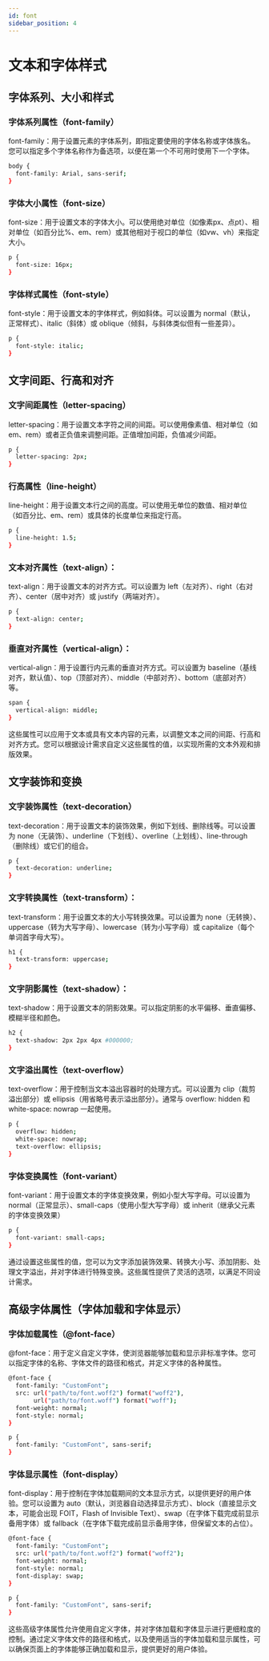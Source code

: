 ```yaml
---
id: font
sidebar_position: 4
---
```


# 文本和字体样式

## 字体系列、大小和样式
### 字体系列属性（font-family）
font-family：用于设置元素的字体系列，即指定要使用的字体名称或字体族名。您可以指定多个字体名称作为备选项，以便在第一个不可用时使用下一个字体。
```bash
body {
  font-family: Arial, sans-serif;
}
```
### 字体大小属性（font-size）
font-size：用于设置文本的字体大小。可以使用绝对单位（如像素px、点pt）、相对单位（如百分比%、em、rem）或其他相对于视口的单位（如vw、vh）来指定大小。
```bash
p {
  font-size: 16px;
}
```
### 字体样式属性（font-style）
font-style：用于设置文本的字体样式，例如斜体。可以设置为 normal（默认，正常样式）、italic（斜体）或 oblique（倾斜，与斜体类似但有一些差异）。
```bash
p {
  font-style: italic;
}
```

## 文字间距、行高和对齐
### 文字间距属性（letter-spacing）
letter-spacing：用于设置文本字符之间的间距。可以使用像素值、相对单位（如em、rem）或者正负值来调整间距。正值增加间距，负值减少间距。
```bash
p {
  letter-spacing: 2px;
}
```
### 行高属性（line-height）
line-height：用于设置文本行之间的高度。可以使用无单位的数值、相对单位（如百分比、em、rem）或具体的长度单位来指定行高。
```bash
p {
  line-height: 1.5;
}
```
### 文本对齐属性（text-align）：
text-align：用于设置文本的对齐方式。可以设置为 left（左对齐）、right（右对齐）、center（居中对齐）或 justify（两端对齐）。
```bash
p {
  text-align: center;
}
```
### 垂直对齐属性（vertical-align）：
vertical-align：用于设置行内元素的垂直对齐方式。可以设置为 baseline（基线对齐，默认值）、top（顶部对齐）、middle（中部对齐）、bottom（底部对齐）等。
```bash
span {
  vertical-align: middle;
}
```
这些属性可以应用于文本或具有文本内容的元素，以调整文本之间的间距、行高和对齐方式。您可以根据设计需求自定义这些属性的值，以实现所需的文本外观和排版效果。
## 文字装饰和变换
### 文字装饰属性（text-decoration）
text-decoration：用于设置文本的装饰效果，例如下划线、删除线等。可以设置为 none（无装饰）、underline（下划线）、overline（上划线）、line-through（删除线）或它们的组合。
```bash
p {
  text-decoration: underline;
}
```
### 文字转换属性（text-transform）：
text-transform：用于设置文本的大小写转换效果。可以设置为 none（无转换）、uppercase（转为大写字母）、lowercase（转为小写字母）或 capitalize（每个单词首字母大写）。
```bash
h1 {
  text-transform: uppercase;
}
```
### 文字阴影属性（text-shadow）：
text-shadow：用于设置文本的阴影效果。可以指定阴影的水平偏移、垂直偏移、模糊半径和颜色。
```bash
h2 {
  text-shadow: 2px 2px 4px #000000;
}

```
### 文字溢出属性（text-overflow）
text-overflow：用于控制当文本溢出容器时的处理方式。可以设置为 clip（裁剪溢出部分）或 ellipsis（用省略号表示溢出部分）。通常与 overflow: hidden 和 white-space: nowrap 一起使用。
```bash
p {
  overflow: hidden;
  white-space: nowrap;
  text-overflow: ellipsis;
}
```
### 字体变换属性（font-variant）
font-variant：用于设置文本的字体变换效果，例如小型大写字母。可以设置为 normal（正常显示）、small-caps（使用小型大写字母）或 inherit（继承父元素的字体变换效果）
```bash
p {
  font-variant: small-caps;
}
```
通过设置这些属性的值，您可以为文字添加装饰效果、转换大小写、添加阴影、处理文字溢出，并对字体进行特殊变换。这些属性提供了灵活的选项，以满足不同设计需求。
## 高级字体属性（字体加载和字体显示）
### 字体加载属性（@font-face）
@font-face：用于定义自定义字体，使浏览器能够加载和显示非标准字体。您可以指定字体的名称、字体文件的路径和格式，并定义字体的各种属性。
```bash
@font-face {
  font-family: "CustomFont";
  src: url("path/to/font.woff2") format("woff2"),
       url("path/to/font.woff") format("woff");
  font-weight: normal;
  font-style: normal;
}

p {
  font-family: "CustomFont", sans-serif;
}
```
### 字体显示属性（font-display）
font-display：用于控制在字体加载期间的文本显示方式，以提供更好的用户体验。您可以设置为 auto（默认，浏览器自动选择显示方式）、block（直接显示文本，可能会出现 FOIT，Flash of Invisible Text）、swap（在字体下载完成前显示备用字体）或 fallback（在字体下载完成前显示备用字体，但保留文本的占位）。
```bash
@font-face {
  font-family: "CustomFont";
  src: url("path/to/font.woff2") format("woff2");
  font-weight: normal;
  font-style: normal;
  font-display: swap;
}

p {
  font-family: "CustomFont", sans-serif;
}
```
这些高级字体属性允许使用自定义字体，并对字体加载和字体显示进行更细粒度的控制。通过定义字体文件的路径和格式，以及使用适当的字体加载和显示属性，可以确保页面上的字体能够正确加载和显示，提供更好的用户体验。